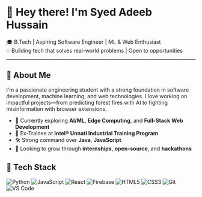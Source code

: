 # 👋 Hey there! I'm Syed Adeeb Hussain

🎓 B.Tech | Aspiring Software Engineer | ML & Web Enthusiast  
💡 Building tech that solves real-world problems | Open to opportunities

---

## 🚀 About Me

I'm a passionate engineering student with a strong foundation in software development, machine learning, and web technologies. I love working on impactful projects—from predicting forest fires with AI to fighting misinformation with browser extensions.

- 🌱 Currently exploring **AI/ML**, **Edge Computing**, and **Full-Stack Web Development**
- 🧠 Ex-Trainee at **Intel® Unnati Industrial Training Program**
- 🛠️ Strong command over **Java**, **JavaScript**
- 🎯 Looking to grow through **internships**, **open-source**, and **hackathons**


## 🧰 Tech Stack

![Python](https://img.shields.io/badge/-Python-3776AB?style=flat&logo=python&logoColor=white)
![JavaScript](https://img.shields.io/badge/-JavaScript-F7DF1E?style=flat&logo=javascript&logoColor=black)
![React](https://img.shields.io/badge/-React-20232A?style=flat&logo=react)
![Firebase](https://img.shields.io/badge/-Firebase-FFCA28?style=flat&logo=firebase&logoColor=black)
![HTML5](https://img.shields.io/badge/-HTML5-E34F26?style=flat&logo=html5&logoColor=white)
![CSS3](https://img.shields.io/badge/-CSS3-1572B6?style=flat&logo=css3)
![Git](https://img.shields.io/badge/-Git-F05032?style=flat&logo=git&logoColor=white)
![VS Code](https://img.shields.io/badge/-VS%20Code-007ACC?style=flat&logo=visual-studio-code)

